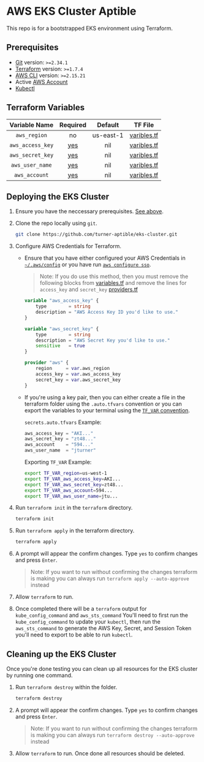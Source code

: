 # AWS EKS Cluster Aptible

This repo is for a bootstrapped EKS environment using Terraform.

## Prerequisites

- [Git](https://git-scm.com/) version: `>=2.34.1`
- [Terraform](https://www.terraform.io/) version: `>=1.7.4`
- [AWS CLI](https://aws.amazon.com/cli/) version: `>=2.15.21`
- Active [AWS Account](https://aws.amazon.com/)
- [Kubectl](https://kubernetes.io/docs/reference/kubectl/)

## Terraform Variables

| Variable Name | Required | Default | TF File |
|:--:|:--:|:--:|:--:|
| `aws_region` | no | us-east-1 | [varibles.tf](terraform/variables.tf) |
| `aws_access_key` | [yes](#deploying-eks-cluster) | nil | [varibles.tf](terraform/variables.tf) |
| `aws_secret_key` | [yes](#deploying-eks-cluster) | nil | [varibles.tf](terraform/variables.tf) |
| `aws_user_name` | [yes](#deploying-eks-cluster) | nil | [varibles.tf](terraform/variables.tf) |
| `aws_account` | [yes](#deploying-eks-cluster) | nil | [varibles.tf](terraform/variables.tf) |

## Deploying the EKS Cluster

1. Ensure you have the neccessary prerequisites. [See above](#prerequisites).

2. Clone the repo locally using `git`.
    
    ```bash
    git clone https://github.com/turner-aptible/eks-cluster.git
    ```

3. Configure AWS Credentials for Terraform. 

    - Ensure that you have either configured your AWS Credentials in [`~/.aws/config`](https://docs.aws.amazon.com/cli/latest/userguide/cli-chap-configure.html) or you have run [`aws configure sso`](https://docs.aws.amazon.com/cli/latest/userguide/sso-configure-profile-token.html).

        > Note: If you do use this method, then you must remove the following blocks from [variables.tf](terraform/variables.tf) and remove the lines for `access_key` and `secret_key` [providers.tf](terraform/providers.tf)

        ```terraform
        variable "aws_access_key" {
            type        = string
            description = "AWS Access Key ID you'd like to use."
        }

        variable "aws_secret_key" {
            type        = string
            description = "AWS Secret Key you'd like to use."
            sensitive   = true
        }
        ```

        ```terraform
        provider "aws" {
            region     = var.aws_region
            access_key = var.aws_access_key
            secret_key = var.aws_secret_key
        }
        ```

    - If you're using a key pair, then you can either create a file in the terraform folder using the `.auto.tfvars` convention or you can export the variables to your terminal using the [`TF_VAR` convention](https://developer.hashicorp.com/terraform/cli/config/environment-variables#tf_var_name).
        
        `secrets.auto.tfvars` Example:

        ```terraform
        aws_access_key = "AKI..."
        aws_secret_key = "zt48..."
        aws_account    = "594..."
        aws_user_name  = "jturner"
        ```

        Exporting `TF_VAR` Example:

        ```bash
        export TF_VAR_region=us-west-1
        export TF_VAR_aws_access_key=AKI...
        export TF_VAR_aws_secret_key=zt48...
        export TF_VAR_aws_account=594...
        export TF_VAR_aws_user_name=jtu...
        ```

5. Run `terraform init` in the `terraform` directory.

    ```bash
    terraform init
    ```

6. Run `terraform apply` in the terraform directory.

    ```bash
    terraform apply
    ```

7. A prompt will appear the confirm changes. Type `yes` to confirm changes and press `Enter`.
    
    > Note: If you want to run without confirming the changes terraform is making you can always run `terraform apply --auto-approve` instead

8. Allow `terraform` to run.

9. Once completed there will be a `terraform` output for `kube_config_command` and `aws_sts_command` You'll need to first run the `kube_config_command` to update your `kubectl`, then run the `aws_sts_command` to generate the AWS Key, Secret, and Session Token you'll need to export to be able to run `kubectl`. 


## Cleaning up the EKS Cluster

Once you're done testing you can clean up all resources for the EKS cluster by running one command.

1. Run `terraform destroy` within the folder.

    ```bash
    terraform destroy
    ```
3. A prompt will appear the confirm changes. Type `yes` to confirm changes and press `Enter`.
    
    > Note: If you want to run without confirming the changes terraform is making you can always run `terraform destroy --auto-approve` instead

4. Allow `terraform` to run. Once done all resources should be deleted.
